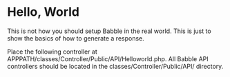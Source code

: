 # Hello, World

This is not how you should setup Babble in the real world. This is just to
show the basics of how to generate a response.

Place the following controller at APPPATH/classes/Controller/Public/API/Helloworld.php. All Babble API controllers should be located in the classes/Controller/Public/API/ directory.
